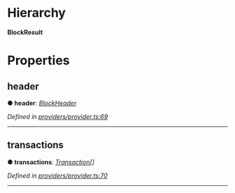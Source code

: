 

# Hierarchy

**BlockResult**

# Properties

<a id="header"></a>

##  header

**● header**: *[BlockHeader](_providers_provider_.blockheader.md)*

*Defined in [providers/provider.ts:69](https://github.com/nearprotocol/nearlib/blob/b6e94a8/src.ts/providers/provider.ts#L69)*

___
<a id="transactions"></a>

##  transactions

**● transactions**: *[Transaction](_providers_provider_.transaction.md)[]*

*Defined in [providers/provider.ts:70](https://github.com/nearprotocol/nearlib/blob/b6e94a8/src.ts/providers/provider.ts#L70)*

___

